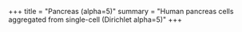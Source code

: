 +++
title = "Pancreas (alpha=5)"
summary = "Human pancreas cells aggregated from single-cell (Dirichlet alpha=5)"
+++
